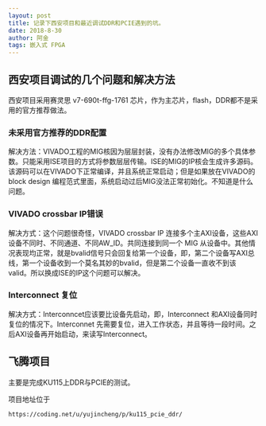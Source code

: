 ```yaml
---
layout: post
title: 记录下西安项目和最近调试DDR和PCIE遇到的坑。
date: 2018-8-30
author: 阿金
tags: 嵌入式 FPGA
---
```


## 西安项目调试的几个问题和解决方法

西安项目采用赛灵思 v7-690t-ffg-1761 芯片，作为主芯片，flash，DDR都不是采用的官方推荐做法。

### 未采用官方推荐的DDR配置

解决方法：VIVADO工程的MIG核因为层层封装，没有办法修改MIG的多个具体参数。只能采用ISE项目的方式将参数层层传输。ISE的MIG的IP核会生成许多源码。该源码可以在VIVADO下正常编译，并且系统正常启动；但是如果放在VIVADO的block design 编程范式里面，系统启动过后MIG没法正常初始化。不知道是什么问题。

### VIVADO crossbar IP错误

解决方式：这个问题很奇怪，VIVADO crossbar IP 连接多个主AXI设备，这些AXI设备不同时、不同通道、不同AW_ID。共同连接到同一个 MIG 从设备中。其他情况表现均正常，就是bvalid信号只会回复给第一个设备，即，第二个设备写AXI总线，第一个设备收到一个莫名其妙的bvalid，但是第二个设备一直收不到该valid。所以换成ISE的IP这个问题可以解决。

### Interconnect 复位

解决方式：Interconncet应该要比设备先启动，即，Interconnect 和AXI设备同时复位的情况下。Interconnet 先需要复位，进入工作状态，并且等待一段时间。之后AXI设备再开始启动，来读写Interconnect。

## 飞腾项目

主要是完成KU115上DDR与PCIE的测试。

项目地址位于

```HTTP
https://coding.net/u/yujincheng/p/ku115_pcie_ddr/
```